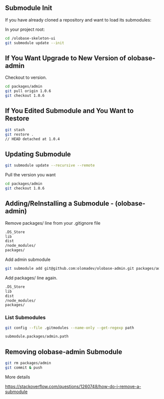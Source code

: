 
## Submodule Init

If you have already cloned a repository and want to load its submodules:

In your project root:

```sh
cd /olobase-skeleton-ui
git submodule update --init
```

## If You Want Upgrade to New Version of olobase-admin

Checkout to version.

```sh
cd packages/admin
git pull origin 1.0.6
git checkout 1.0.6
```

## If You Edited Submodule and You Want to Restore

```sh
git stash
git restore .
// HEAD detached at 1.0.4
```

## Updating Submodule

```sh
git submodule update --recursive --remote
```

Pull the version you want

```sh
cd packages/admin
git checkout 1.0.6
```

## Adding/ReInstalling a Submodule - (olobase-admin)

Remove packages/ line from your .gitignore file

```sh
.DS_Store
lib
dist
/node_modules/
packages/
```

Add admin submodule

```sh
git submodule add git@github.com:olomadev/olobase-admin.git packages/admin
```

Add packages/ line again.

```sh
.DS_Store
lib
dist
/node_modules/
packages/
```

### List Submodules

```sh
git config --file .gitmodules --name-only --get-regexp path

submodule.packages/admin.path
```

## Removing olobase-admin Submodule

```sh
git rm packages/admin
git commit & push
```

More details

https://stackoverflow.com/questions/1260748/how-do-i-remove-a-submodule